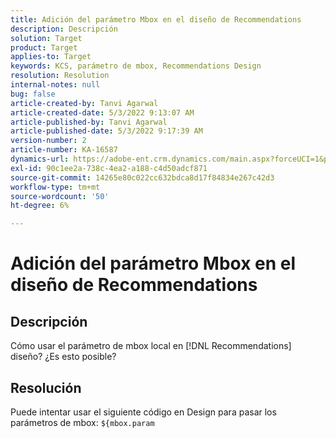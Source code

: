 ```yaml
---
title: Adición del parámetro Mbox en el diseño de Recommendations
description: Descripción
solution: Target
product: Target
applies-to: Target
keywords: KCS, parámetro de mbox, Recommendations Design
resolution: Resolution
internal-notes: null
bug: false
article-created-by: Tanvi Agarwal
article-created-date: 5/3/2022 9:13:07 AM
article-published-by: Tanvi Agarwal
article-published-date: 5/3/2022 9:17:39 AM
version-number: 2
article-number: KA-16587
dynamics-url: https://adobe-ent.crm.dynamics.com/main.aspx?forceUCI=1&pagetype=entityrecord&etn=knowledgearticle&id=c1d4563a-c1ca-ec11-a7b5-6045bd00dca1
exl-id: 90c1ee2a-738c-4ea2-a188-c4d50adcf871
source-git-commit: 14265e80c022cc632bdca8d17f84834e267c42d3
workflow-type: tm+mt
source-wordcount: '50'
ht-degree: 6%

---
```


# Adición del parámetro Mbox en el diseño de Recommendations

## Descripción

Cómo usar el parámetro de mbox local en [!DNL Recommendations] diseño? ¿Es esto posible? 

## Resolución

Puede intentar usar el siguiente código en Design para pasar los parámetros de mbox: `${mbox.param`
